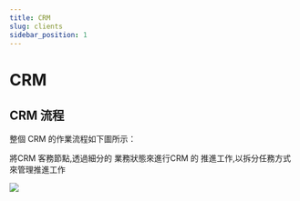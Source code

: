 ```yaml
---
title: CRM
slug: clients
sidebar_position: 1
---
```



# CRM

## CRM 流程

整個 CRM 的作業流程如下圖所示：

將CRM 客務節點,透過細分的 業務狀態來進行CRM 的 推進工作,以拆分任務方式來管理推進工作

<img src="/assets/T0S9bwM3volFnIxwFtncjFmvnId.png"/>

